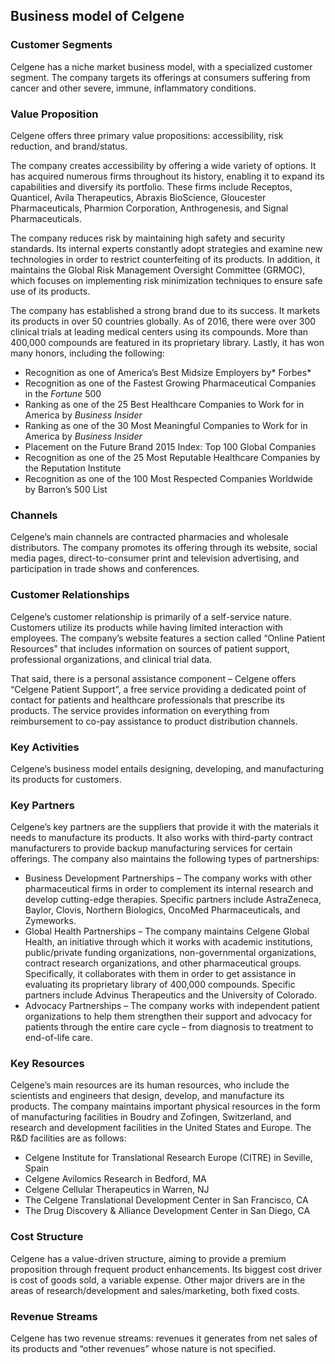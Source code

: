 Business model of Celgene
-------------------------

 ### Customer Segments

 Celgene has a niche market business model, with a specialized customer segment. The company targets its offerings at consumers suffering from cancer and other severe, immune, inflammatory conditions.

 ### Value Proposition

 Celgene offers three primary value propositions: accessibility, risk reduction, and brand/status.

 The company creates accessibility by offering a wide variety of options. It has acquired numerous firms throughout its history, enabling it to expand its capabilities and diversify its portfolio. These firms include Receptos, Quanticel, Avila Therapeutics, Abraxis BioScience, Gloucester Pharmaceuticals, Pharmion Corporation, Anthrogenesis, and Signal Pharmaceuticals.

 The company reduces risk by maintaining high safety and security standards. Its internal experts constantly adopt strategies and examine new technologies in order to restrict counterfeiting of its products. In addition, it maintains the Global Risk Management Oversight Committee (GRMOC), which focuses on implementing risk minimization techniques to ensure safe use of its products.

 The company has established a strong brand due to its success. It markets its products in over 50 countries globally. As of 2016, there were over 300 clinical trials at leading medical centers using its compounds. More than 400,000 compounds are featured in its proprietary library. Lastly, it has won many honors, including the following:

  * Recognition as one of America’s Best Midsize Employers by* Forbes*
 * Recognition as one of the Fastest Growing Pharmaceutical Companies in the *Fortune* 500
 * Ranking as one of the 25 Best Healthcare Companies to Work for in America by *Business Insider*
 * Ranking as one of the 30 Most Meaningful Companies to Work for in America by *Business Insider*
 * Placement on the Future Brand 2015 Index: Top 100 Global Companies
 * Recognition as one of the 25 Most Reputable Healthcare Companies by the Reputation Institute
 * Recognition as one of the 100 Most Respected Companies Worldwide by Barron’s 500 List
  ### Channels

 Celgene’s main channels are contracted pharmacies and wholesale distributors. The company promotes its offering through its website, social media pages, direct-to-consumer print and television advertising, and participation in trade shows and conferences.

 ### Customer Relationships

 Celgene’s customer relationship is primarily of a self-service nature. Customers utilize its products while having limited interaction with employees. The company’s website features a section called “Online Patient Resources” that includes information on sources of patient support, professional organizations, and clinical trial data.

 That said, there is a personal assistance component – Celgene offers “Celgene Patient Support”, a free service providing a dedicated point of contact for patients and healthcare professionals that prescribe its products. The service provides information on everything from reimbursement to co-pay assistance to product distribution channels.

 ### Key Activities

 Celgene’s business model entails designing, developing, and manufacturing its products for customers.

 ### Key Partners

 Celgene’s key partners are the suppliers that provide it with the materials it needs to manufacture its products. It also works with third-party contract manufacturers to provide backup manufacturing services for certain offerings. The company also maintains the following types of partnerships:

  * Business Development Partnerships – The company works with other pharmaceutical firms in order to complement its internal research and develop cutting-edge therapies. Specific partners include AstraZeneca, Baylor, Clovis, Northern Biologics, OncoMed Pharmaceuticals, and Zymeworks.
 * Global Health Partnerships – The company maintains Celgene Global Health, an initiative through which it works with academic institutions, public/private funding organizations, non-governmental organizations, contract research organizations, and other pharmaceutical groups. Specifically, it collaborates with them in order to get assistance in evaluating its proprietary library of 400,000 compounds. Specific partners include Advinus Therapeutics and the University of Colorado.
 * Advocacy Partnerships – The company works with independent patient organizations to help them strengthen their support and advocacy for patients through the entire care cycle – from diagnosis to treatment to end-of-life care.
  ### Key Resources

 Celgene’s main resources are its human resources, who include the scientists and engineers that design, develop, and manufacture its products. The company maintains important physical resources in the form of manufacturing facilities in Boudry and Zofingen, Switzerland, and research and development facilities in the United States and Europe. The R&D facilities are as follows:

  * Celgene Institute for Translational Research Europe (CITRE) in Seville, Spain
 * Celgene Avilomics Research in Bedford, MA
 * Celgene Cellular Therapeutics in Warren, NJ
 * The Celgene Translational Development Center in San Francisco, CA
 * The Drug Discovery & Alliance Development Center in San Diego, CA
  ### Cost Structure

 Celgene has a value-driven structure, aiming to provide a premium proposition through frequent product enhancements. Its biggest cost driver is cost of goods sold, a variable expense. Other major drivers are in the areas of research/development and sales/marketing, both fixed costs.

 ### Revenue Streams

 Celgene has two revenue streams: revenues it generates from net sales of its products and “other revenues” whose nature is not specified.